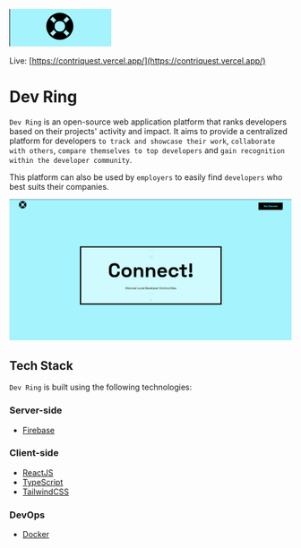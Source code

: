 ![user-form](src/assets/images/readme.png)

<!-- # Project Name: Dev Ring -->

Live: [https://contriquest.vercel.app/](https://contriquest.vercel.app/)

# Dev Ring

`Dev Ring` is an open-source web application platform that ranks developers based on their projects' activity and impact. 
It aims to provide a centralized platform for developers `to track and showcase their work`, `collaborate with others`, `compare themselves to top developers` and `gain recognition within the developer community`.

This platform can also be used by `employers` to easily find `developers` who best suits their companies.

![user-form](src/assets/images/home.png)

## Tech Stack

`Dev Ring` is built using the following technologies:


### Server-side

- [Firebase](https://firebase.google.com/)

### Client-side

- [ReactJS](https://react.dev)
- [TypeScript](https://www.typescriptlang.org/docs)
- [TailwindCSS](https://tailwindcss.com/)

### DevOps 
- [Docker](https://www.docker.com/)
